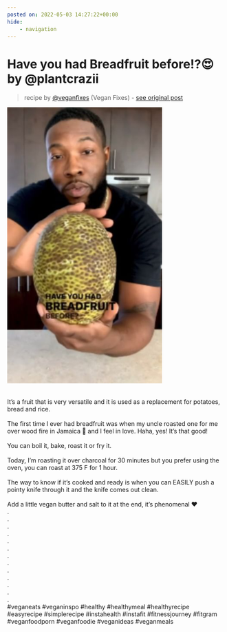 ```yaml
---
posted on: 2022-05-03 14:27:22+00:00
hide:
    - navigation
---
```


# Have you had Breadfruit before!?😍 by @plantcrazii 

> recipe by [@veganfixes](https://www.instagram.com/veganfixes/) 
(Vegan Fixes) - [see original post](https://instagram.com/p/CdGV63VpRKX)

![](../img/veganfixes_03-05-2022_1405.png)

\
It’s a fruit that is very versatile and it is used as a replacement for potatoes, bread and rice.\
\
The first time I ever had breadfruit was when my uncle roasted one for me over wood fire in Jamaica 🌴 and I feel in love. Haha, yes! It’s that good!\
\
You can boil it, bake, roast it or fry it.\
\
Today, I’m roasting it over charcoal for 30 minutes but you prefer using the oven, you can roast at 375 F for 1 hour.\
\
The way to know if it’s cooked and ready is when you can EASILY push a pointy knife through it and the knife comes out clean. \
\
Add a little vegan butter and salt to it at the end, it’s phenomenal ♥️\
.\
.\
.\
.\
.\
.\
.\
.\
.\
.\
.\
.\
.\
\#veganeats \#veganinspo \#healthy \#healthymeal \#healthyrecipe \#easyrecipe \#simplerecipe \#instahealth \#instafit \#fitnessjourney \#fitgram \#veganfoodporn \#veganfoodie \#veganideas \#veganmeals 